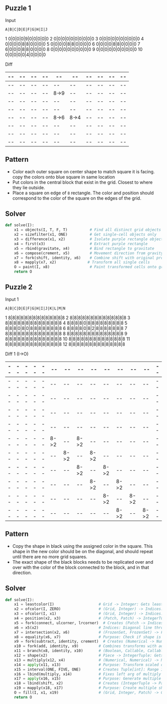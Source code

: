 <examples>

## Puzzle 1
Input

	A|B|C|D|E|F|G|H|I|J
1	0|0|0|0|9|0|0|0|0|0
2	0|0|0|0|0|0|0|0|0|0
3	0|0|0|0|0|0|0|0|0|0
4	0|0|0|0|8|8|0|0|0|0
5	0|0|0|0|8|8|0|0|0|0
6	0|0|0|0|8|8|0|0|0|0
7	6|0|0|0|8|8|0|0|0|0
8	0|0|0|0|0|0|0|0|0|0
9	0|0|0|0|0|0|0|0|0|0
10	0|0|0|0|0|4|0|0|0|0

Diff

 -- | -- | -- | -- | -- | -- | -- | -- | -- | -- 
 -- | -- | -- | -- | -- | -- | -- | -- | -- | -- 
 -- | -- | -- | -- | -- | -- | -- | -- | -- | -- 
 -- | -- | -- | -- |8->9| -- | -- | -- | -- | -- 
 -- | -- | -- | -- | -- | -- | -- | -- | -- | -- 
 -- | -- | -- | -- | -- | -- | -- | -- | -- | -- 
 -- | -- | -- | -- |8->6|8->4| -- | -- | -- | -- 
 -- | -- | -- | -- | -- | -- | -- | -- | -- | -- 
 -- | -- | -- | -- | -- | -- | -- | -- | -- | -- 
 -- | -- | -- | -- | -- | -- | -- | -- | -- | -- 

## Pattern
- Color each outer square on center shape to match square it is facing.
copy the colors onto blue square in same location
- Put colors in the central block that exist in the grid. Closest to where they lie outside.
- Place a square on edge of `8` rectangle. The color and position should correspond to the color of the square on the edges of the grid.

## Solver
```py
def solve(I):
    x1 = objects(I, T, F, T)          # Find all distinct grid objects
    x2 = sizefilter(x1, ONE)          # Get single-cell objects only
    x3 = difference(x1, x2)           # Isolate purple rectangle object
    x4 = first(x3)                    # Extract purple rectangle
    x5 = rbind(gravitate, x4)         # Bind rectangle to gravitate
    x6 = compose(crement, x5)         # Movement direction from gravity
    x7 = fork(shift, identity, x6)    # Combine shift with original properties
    x8 = mapply(x7, x2)              # Transform all single cells
    O = paint(I, x8)                  # Paint transformed cells onto grid
    return O
```

## Puzzle 2
Input 1

	A|B|C|D|E|F|G|H|I|J|K|L|M|N
1	8|8|8|8|8|8|8|8|8|8|8|8|8|8
2	8|8|8|8|8|8|8|8|8|8|8|8|8|8
3	8|8|8|8|8|8|8|8|8|8|8|8|8|8
4	8|8|8|8|0|8|8|8|8|8|8|8|8|8
5	8|8|8|0|8|0|8|8|8|8|8|8|8|8
6	8|8|8|8|0|8|2|8|8|8|8|8|8|8
7	8|8|8|8|8|8|8|8|8|8|8|8|8|8
8	8|8|8|8|8|8|8|8|8|8|8|8|8|8
9	8|8|8|8|8|8|8|8|8|8|8|8|8|8
10	8|8|8|8|8|8|8|8|8|8|8|8|8|8
11	8|8|8|8|8|8|8|8|8|8|8|8|8|8
12	8|8|8|8|8|8|8|8|8|8|8|8|8|8

Diff 1 (I->O)

 -- | -- | -- | -- | -- | -- | -- | -- | -- | -- | -- | -- | -- | -- 
 -- | -- | -- | -- | -- | -- | -- | -- | -- | -- | -- | -- | -- | -- 
 -- | -- | -- | -- | -- | -- | -- | -- | -- | -- | -- | -- | -- | -- 
 -- | -- | -- | -- | -- | -- | -- | -- | -- | -- | -- | -- | -- | -- 
 -- | -- | -- | -- | -- | -- | -- | -- | -- | -- | -- | -- | -- | -- 
 -- | -- | -- | -- | -- | -- | -- | -- | -- | -- | -- | -- | -- | -- 
 -- | -- | -- | -- | -- |8->2| -- |8->2| -- | -- | -- | -- | -- | -- 
 -- | -- | -- | -- | -- | -- |8->2| -- |8->2| -- | -- | -- | -- | -- 
 -- | -- | -- | -- | -- | -- | -- |8->2| -- |8->2| -- | -- | -- | -- 
 -- | -- | -- | -- | -- | -- | -- | -- |8->2| -- |8->2| -- | -- | -- 
 -- | -- | -- | -- | -- | -- | -- | -- | -- |8->2| -- |8->2| -- | -- 
 -- | -- | -- | -- | -- | -- | -- | -- | -- | -- |8->2| -- |8->2| -- 

## Pattern
- Copy the shape in black using the assigned color in the square. This shape in the new color should be on the diagonal, and should repeat until there are no more grid squares.
- The exact shape of the black blocks needs to be replicated over and over with the color of the block connected to the block, and in that direction.

## Solver
```py
def solve(I):
    x1 = leastcolor(I)                    # Grid -> Integer: Gets least frequent color
    x2 = ofcolor(I, ZERO)                 # (Grid, Integer) -> Indices: Black cell positions
    x3 = ofcolor(I, x1)                   # (Grid, Integer) -> Indices: Target color positions
    x4 = position(x2, x3)                 # (Patch, Patch) -> IntegerTuple: Directional vector
    x5 = fork(connect, ulcorner, lrcorner)  # Creates (Patch -> Indices) function composition
    x6 = x5(x2)                           # Indices: Diagonal line through shape
    x7 = intersection(x2, x6)             # (FrozenSet, FrozenSet) -> FrozenSet: Common points
    x8 = equality(x6, x7)                 # Purpose: Check if shape is diagonal
    x9 = fork(subtract, identity, crement)  # Creates (Numerical -> Numerical) transform
    x10 = fork(add, identity, x9)         # Combines transforms with addition
    x11 = branch(x8, identity, x10)       # (Boolean, Callable, Callable) -> Callable
    x12 = shape(x2)                       # Piece -> IntegerTuple: Gets (height, width)
    x13 = multiply(x12, x4)               # (Numerical, Numerical) -> Numerical: Scale shape
    x14 = apply(x11, x13)                 # Purpose: Transform scaled dimensions
    x15 = interval(ONE, FIVE, ONE)        # Creates Tuple[int]: Range 1-5
    x16 = lbind(multiply, x14)            # Fixes left arg of multiply
    x17 = apply(x16, x15)                 # Purpose: Generate multiple offsets
    x18 = lbind(shift, x2)                # Creates (IntegerTuple -> Patch) shifter
    x19 = mapply(x18, x17)                # Purpose: Create multiple shifted copies
    O = fill(I, x1, x19)                  # (Grid, Integer, Patch) -> Grid: Final fill
    return O
```
</examples>